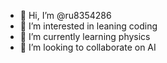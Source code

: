 - 👋 Hi, I’m @ru8354286
- 👀 I’m interested in leaning coding
- 🌱 I’m currently learning physics
- 💞️ I’m looking to collaborate on AI
<!---
ru8354286/ru8354286 is a ✨ special ✨ repository because its `README.md` (this file) appears on your GitHub profile.
You can click the Preview link to take a look at your changes.
--->
